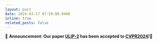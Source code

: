 ```yaml
---
layout: post
date: 2024-03-17 07:59:00-0400
inline: true
related_posts: false
---
```


📢 **Announcement: Our paper [ULIP-2](https://blog.salesforceairesearch.com/ulip/) has been accepted to [CVPR2024](https://cvpr.thecvf.com/Conferences/2024/AcceptedPapers)!🎉**